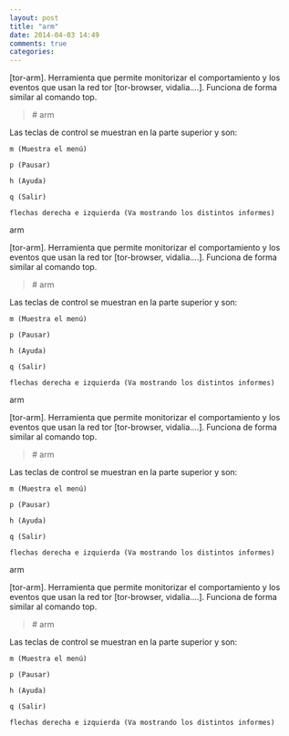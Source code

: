 ```yaml
---
layout: post
title: "arm"
date: 2014-04-03 14:49
comments: true
categories: 
---
```

[tor-arm]. Herramienta que permite monitorizar el comportamiento y los eventos que usan la red tor [tor-browser, vidalia....]. Funciona de forma similar al comando top.

>\# arm

Las teclas de control se muestran en la parte superior y son:

	m (Muestra el menú)

	p (Pausar)

	h (Ayuda)

	q (Salir)

	flechas derecha e izquierda (Va mostrando los distintos informes)

arm

[tor-arm]. Herramienta que permite monitorizar el comportamiento y los eventos que usan la red tor [tor-browser, vidalia....]. Funciona de forma similar al comando top.

>\# arm

Las teclas de control se muestran en la parte superior y son:

	m (Muestra el menú)

	p (Pausar)

	h (Ayuda)

	q (Salir)

	flechas derecha e izquierda (Va mostrando los distintos informes)

arm

[tor-arm]. Herramienta que permite monitorizar el comportamiento y los eventos que usan la red tor [tor-browser, vidalia....]. Funciona de forma similar al comando top.

>\# arm

Las teclas de control se muestran en la parte superior y son:

	m (Muestra el menú)

	p (Pausar)

	h (Ayuda)

	q (Salir)

	flechas derecha e izquierda (Va mostrando los distintos informes)

arm

[tor-arm]. Herramienta que permite monitorizar el comportamiento y los eventos que usan la red tor [tor-browser, vidalia....]. Funciona de forma similar al comando top.

>\# arm

Las teclas de control se muestran en la parte superior y son:

	m (Muestra el menú)

	p (Pausar)

	h (Ayuda)

	q (Salir)

	flechas derecha e izquierda (Va mostrando los distintos informes)

